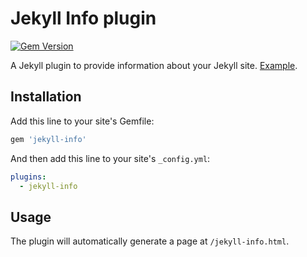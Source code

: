 # Jekyll Info plugin

[![Gem Version](https://badge.fury.io/rb/jekyll-info.svg)](https://badge.fury.io/rb/jekyll-info)

A Jekyll plugin to provide information about your Jekyll site. <a href="https://stevenwestmoreland.com/jekyll-info.html">Example</a>.

## Installation

Add this line to your site's Gemfile:

```ruby
gem 'jekyll-info'
```

And then add this line to your site's `_config.yml`:

```yml
plugins:
  - jekyll-info
```

## Usage

The plugin will automatically generate a page at `/jekyll-info.html`.
